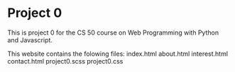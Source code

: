 # Project 0

This is project 0 for the CS 50 course on Web Programming with Python and Javascript.

This website contains the folowing files:
    index.html
    about.html
    interest.html
    contact.html
    project0.scss
    project0.css
